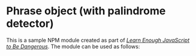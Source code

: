 # Phrase object (with palindrome detector)
This is a sample NPM module created as part of
[*Learn Enough JavaScript to Be Dangerous*](https://www.learnenough.com/javascript-tutorial). The module can be used as follows:

<!-- ```bash
$ npm install --global kurple-palindrome
$ vim test.js
let Phrase = require("kurple-palindrome");
let napoleonsLament = new Phrase("Able was I, ere I saw Elba.");
console.log(napoleonsLament.palindrome());
$ node test.js
true
``` -->
